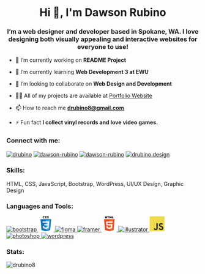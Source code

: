 
<h1 align="center">Hi 👋, I'm Dawson Rubino</h1>
<h3 align="center">I’m a web designer and developer based in Spokane, WA. I love designing both visually appealing and interactive websites for everyone to use! </h3>



- 🔭 I’m currently working on **README Project**

- 🌱 I’m currently learning **Web Development 3 at EWU**

- 👯 I’m looking to collaborate on **Web Design and Development**

- 👨‍💻 All of my projects are available at [Portfolio Website](drubino.webflow.io)

- 📫 How to reach me **drubino8@gmail.com**

- ⚡ Fun fact **I collect vinyl records and love video games.**



<h3 align="left">Connect with me:</h3>
<p align="left">
<a href="https://codepen.io/drubino" target="blank"><img align="center" src="https://raw.githubusercontent.com/rahuldkjain/github-profile-readme-generator/master/src/images/icons/Social/codepen.svg" alt="drubino" height="30" width="40" /></a>
<a href="https://www.linkedin.com/in/dawson-rubino/" target="blank"><img align="center" src="https://raw.githubusercontent.com/rahuldkjain/github-profile-readme-generator/master/src/images/icons/Social/linked-in-alt.svg" alt="dawson-rubino" height="30" width="40" /></a>
<a href="https://www.facebook.com/profile.php?id=100093020917741" target="blank"><img align="center" src="https://raw.githubusercontent.com/rahuldkjain/github-profile-readme-generator/master/src/images/icons/Social/facebook.svg" alt="dawson-rubino" height="30" width="40" /></a>
<a href="https://www.instagram.com/drubino.design/" target="blank"><img align="center" src="https://raw.githubusercontent.com/rahuldkjain/github-profile-readme-generator/master/src/images/icons/Social/instagram.svg" alt="drubino.design" height="30" width="40" /></a>
</p>



<h3 align="left">Skills:</h3>
<p align="left">
HTML, CSS, JavaScript, Bootstrap, WordPress, UI/UX Design, Graphic Design
</p>



<h3 align="left">Languages and Tools:</h3>
<p align="left"> <a href="https://getbootstrap.com" target="_blank" rel="noreferrer"> <img src="https://cdn.jsdelivr.net/gh/devicons/devicon@latest/icons/bootstrap/bootstrap-original-wordmark.svg" alt="bootstrap" width="40" height="40"/> </a> <a href="https://www.w3schools.com/css/" target="_blank" rel="noreferrer"> <img src="https://raw.githubusercontent.com/devicons/devicon/master/icons/css3/css3-original-wordmark.svg" alt="css3" width="40" height="40"/> </a> <a href="https://www.figma.com/" target="_blank" rel="noreferrer"> <img src="https://www.vectorlogo.zone/logos/figma/figma-icon.svg" alt="figma" width="40" height="40"/> </a> <a href="https://www.framer.com/" target="_blank" rel="noreferrer"> <img src="https://www.vectorlogo.zone/logos/framer/framer-icon.svg" alt="framer" width="40" height="40"/> </a> <a href="https://www.w3.org/html/" target="_blank" rel="noreferrer"> <img src="https://raw.githubusercontent.com/devicons/devicon/master/icons/html5/html5-original-wordmark.svg" alt="html5" width="40" height="40"/> </a> <a href="https://www.adobe.com/in/products/illustrator.html" target="_blank" rel="noreferrer"> <img src="https://www.vectorlogo.zone/logos/adobe_illustrator/adobe_illustrator-icon.svg" alt="illustrator" width="40" height="40"/> </a> <a href="https://developer.mozilla.org/en-US/docs/Web/JavaScript" target="_blank" rel="noreferrer"> <img src="https://raw.githubusercontent.com/devicons/devicon/master/icons/javascript/javascript-original.svg" alt="javascript" width="40" height="40"/> </a> <a href="https://www.photoshop.com/en" target="_blank" rel="noreferrer"> <img src="https://cdn.jsdelivr.net/gh/devicons/devicon@latest/icons/photoshop/photoshop-original.svg" alt="photoshop" width="40" height="40"/> </a> <a href="https://wordpress.org/" target="_blank" rel="noreferrer"> <img src="https://cdn.jsdelivr.net/gh/devicons/devicon@latest/icons/wordpress/wordpress-original.svg" alt="wordpress" width="40" height="40"/> </a></p>



<h3 align="left">Stats:</h3>
<p><img align="left" src="https://github-readme-streak-stats.herokuapp.com/?user=drubino8&" alt="drubino8" /></p>
